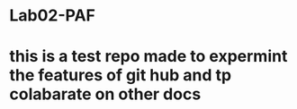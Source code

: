 # Lab02-PAF
<body>
<h1>this is a test repo made to expermint the features of git hub and tp colabarate on other docs</h1>
